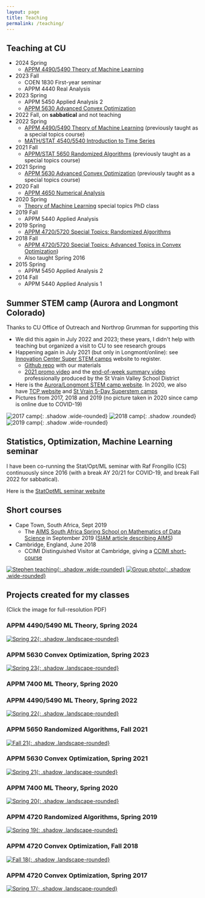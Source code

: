 ```yaml
---
layout: page
title: Teaching
permalink: /teaching/
---
```


## Teaching at CU
- 2024 Spring
  - [APPM 4490/5490 Theory of Machine Learning](https://github.com/stephenbeckr/ML-theory-class)
- 2023 Fall
  - COEN 1830 First-year seminar
  - APPM 4440 Real Analysis
- 2023 Spring
  - APPM 5450 Applied Analysis 2
  - [APPM 5630 Advanced Convex Optimization](https://github.com/stephenbeckr/convex-optimization-class)
- 2022 Fall, on **sabbatical** and not teaching
- 2022 Spring
  - [APPM 4490/5490 Theory of Machine Learning](https://github.com/stephenbeckr/ML-theory-class) (previously taught as a special topics course)
  - [MATH/STAT 4540/5540 Introduction to Time Series](https://github.com/stephenbeckr/time-series-class)
- 2021 Fall
  - [APPM/STAT 5650 Randomized Algorithms](https://github.com/stephenbeckr/randomized-algorithm-class) (previously taught as a special topics course)
- 2021 Spring
  - [APPM 5630 Advanced Convex Optimization](https://github.com/stephenbeckr/convex-optimization-class) (previously taught as a special topics course)
- 2020 Fall
  - [APPM 4650 Numerical Analysis](https://github.com/stephenbeckr/numerical-analysis-class)
- 2020 Spring 
  - [Theory of Machine Learning](https://github.com/stephenbeckr/ML-theory-class) special topics PhD class
- 2019 Fall 
  - APPM 5440 Applied Analysis
- 2019 Spring 
  - [APPM 4720/5720 Special Topics: Randomized Algorithms](https://github.com/stephenbeckr/randomized-algorithm-class)
- 2018 Fall 
  - [APPM 4720/5720 Special Topics: Advanced Topics in Convex Optimization](https://github.com/stephenbeckr/convex-optimization-class))
  - Also taught Spring 2016
- 2015 Spring
  - APPM 5450 Applied Analysis 2
- 2014 Fall
  - APPM 5440 Applied Analysis 1

## Summer STEM camp (Aurora and Longmont Colorado)
Thanks to CU Office of Outreach and Northrop Grumman for supporting this
- We did this again in July 2022 and 2023; these years, I didn't help with teaching but organized a visit to CU to see research groups
- Happening again in July 2021 (but only in Longmont/online): see [Innovation Center Super STEM camps](https://innovation.svvsd.org/summercamps) website to register. 
  - [Github repo](https://github.com/cu-applied-math/stem-camp-notebooks) with our materials
  - [2021 promo video](https://drive.google.com/file/d/19b1qO9498OsLW2q96yyKDlqdSSpZHmsC/view?usp=sharing) and the [end-of-week summary video](https://drive.google.com/file/d/1GwUIAFdbVicUUwjaP-1u-ROMvqrGcu04/view?usp=sharing) professionally produced by the St Vrain Valley School District
- Here is the [Aurora/Longmont STEM camp website](http://stemcamp.aurorak12.org/).
In 2020, we also have [TCP website](https://www.colorado.edu/program/tcp/CU-SVVSD-NG-summer-camps-2020) and [St Vrain 5-Day Superstem camps](https://innovation.svvsd.org/superstemcamps)
- Pictures from 2017, 2018 and 2019 (no picture taken in 2020 since camp is online due to COVID-19)

![2017 camp](/assets/img/STEM_CAMP_smallest.jpg){: .shadow .wide-rounded}
![2018 camp](/assets/img/STEM2018.jpg){: .shadow .rounded}
![2019 camp](/assets/img/STEM2019.jpg){: .shadow .wide-rounded}


## Statistics, Optimization, Machine Learning seminar
I have been co-running the Stat/Opt/ML seminar with Raf Frongillo (CS) continuously since 2016 (with a break AY 20/21 for COVID-19, and break Fall 2022 for sabbatical).

Here is the [StatOptML seminar website](https://sites.google.com/colorado.edu/statoptml/)

## Short courses
- Cape Town, South Africa, Sept 2019
  - The [AIMS South Africa Spring School on Mathematics of Data Science](https://aims.ac.za/spring-school-on-mathematics-of-data-science/) in September 2019 ([SIAM article describing AIMS](https://sinews.siam.org/Details-Page/aims-advances-mathematics-education-in-africa-1))
- Cambridge, England, June 2018
  - CCIMI Distinguished Visitor at Cambridge, giving a [CCIMI short-course](http://www.talks.cam.ac.uk/show/index/86806)

[![Stephen teaching](/assets/img/AIMS1_small.jpg){: .shadow .wide-rounded}](../assets/img/AIMS1_med.jpg)
[![Group photo](/assets/img/AIMS2_small.jpg){: .shadow .wide-rounded}](../assets/img/AIMS2_med.jpg)


## Projects created for my classes
(Click the image for full-resolution PDF)

### APPM 4490/5490 ML Theory, Spring 2024
[![Spring 22](/assets/img/SlideshowAllPresentations_4490_Spring24.jpg){: .shadow .landscape-rounded}](../assets/docs/SlideshowAllPresentations_4490_Spring24.pdf)

### APPM 5630 Convex Optimization, Spring 2023
[![Spring 23](/assets/img/SlideshowAllPresentations_5630_Spring23.jpg){: .shadow .landscape-rounded}](../assets/docs/SlideshowAllPresentations_5630_Spring23.pdf)

### APPM 7400 ML Theory, Spring 2020

### APPM 4490/5490 ML Theory, Spring 2022
[![Spring 22](/assets/img/SlideshowAllPresentations_4490_Spring22.jpg){: .shadow .landscape-rounded}](../assets/docs/SlideshowAllPresentations_4490_Spring22.pdf)

### APPM 5650 Randomized Algorithms, Fall 2021
[![Fall 21](/assets/img/SlideshowAllPresentations_5650_Fall21.jpg){: .shadow .landscape-rounded}](../assets/docs/SlideshowAllPresentations_5650_Fall21.pdf)

### APPM 5630 Convex Optimization, Spring 2021
[![Spring 21](/assets/img/SlideshowAllPresentations_5630_Spring21.jpg){: .shadow .landscape-rounded}](../assets/docs/SlideshowAllPresentations_5630_Spring21.pdf)

### APPM 7400 ML Theory, Spring 2020
[![Spring 20](/assets/img/SlideshowAllPresentations_7400Spr20_MLTheory.jpg){: .shadow .landscape-rounded}](../assets/docs/SlideshowAllPresentations_7400Spr20_MLTheory.pdf)

### APPM 4720 Randomized Algorithms, Spring 2019
[![Spring 19](/assets/img/SlideshowAllPresentations_4720Spr19_Randomized.jpg){: .shadow .landscape-rounded}](../assets/docs/SlideshowAllPresentations_4720Spr19_Randomized.pdf)

### APPM 4720 Convex Optimization, Fall 2018
[![Fall 18](/assets/img/SlideshowAllPresentations_4720Fall18.jpg){: .shadow .landscape-rounded}](../assets/docs/SlideshowAllPresentations_4720Fall18.pdf)


### APPM 4720 Convex Optimization, Spring 2017
[![Spring 17](/assets/img/SlideshowAllPresentations_4720Spr17.jpg){: .shadow .landscape-rounded}](../assets/docs/SlideshowAllPresentations_4720Spr17.pdf)
